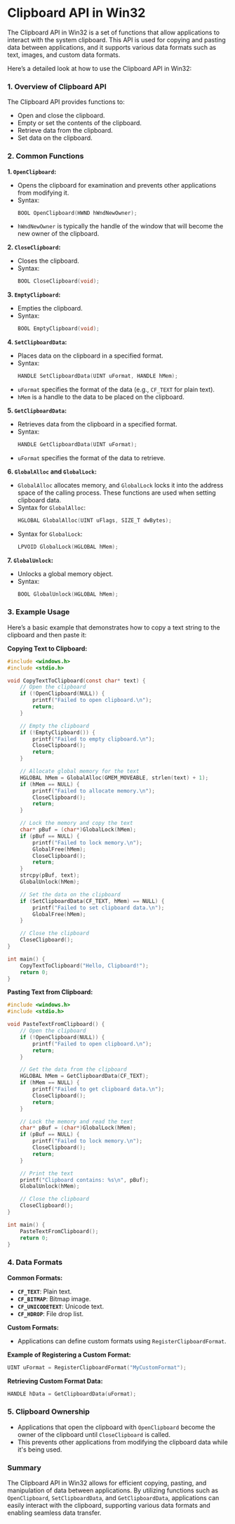 #  Clipboard API in Win32

The Clipboard API in Win32 is a set of functions that allow applications to interact with the system clipboard. This API is used for copying and pasting data between applications, and it supports various data formats such as text, images, and custom data formats.

Here’s a detailed look at how to use the Clipboard API in Win32:

### 1. **Overview of Clipboard API**

The Clipboard API provides functions to:
- Open and close the clipboard.
- Empty or set the contents of the clipboard.
- Retrieve data from the clipboard.
- Set data on the clipboard.

### 2. **Common Functions**

**1. `OpenClipboard`:**
   - Opens the clipboard for examination and prevents other applications from modifying it.
   - Syntax:
     ```c
     BOOL OpenClipboard(HWND hWndNewOwner);
     ```
   - `hWndNewOwner` is typically the handle of the window that will become the new owner of the clipboard.

**2. `CloseClipboard`:**
   - Closes the clipboard.
   - Syntax:
     ```c
     BOOL CloseClipboard(void);
     ```

**3. `EmptyClipboard`:**
   - Empties the clipboard.
   - Syntax:
     ```c
     BOOL EmptyClipboard(void);
     ```

**4. `SetClipboardData`:**
   - Places data on the clipboard in a specified format.
   - Syntax:
     ```c
     HANDLE SetClipboardData(UINT uFormat, HANDLE hMem);
     ```
   - `uFormat` specifies the format of the data (e.g., `CF_TEXT` for plain text).
   - `hMem` is a handle to the data to be placed on the clipboard.

**5. `GetClipboardData`:**
   - Retrieves data from the clipboard in a specified format.
   - Syntax:
     ```c
     HANDLE GetClipboardData(UINT uFormat);
     ```
   - `uFormat` specifies the format of the data to retrieve.

**6. `GlobalAlloc` and `GlobalLock`:**
   - `GlobalAlloc` allocates memory, and `GlobalLock` locks it into the address space of the calling process. These functions are used when setting clipboard data.
   - Syntax for `GlobalAlloc`:
     ```c
     HGLOBAL GlobalAlloc(UINT uFlags, SIZE_T dwBytes);
     ```
   - Syntax for `GlobalLock`:
     ```c
     LPVOID GlobalLock(HGLOBAL hMem);
     ```

**7. `GlobalUnlock`:**
   - Unlocks a global memory object.
   - Syntax:
     ```c
     BOOL GlobalUnlock(HGLOBAL hMem);
     ```

### 3. **Example Usage**

Here’s a basic example that demonstrates how to copy a text string to the clipboard and then paste it:

**Copying Text to Clipboard:**

```c
#include <windows.h>
#include <stdio.h>

void CopyTextToClipboard(const char* text) {
    // Open the clipboard
    if (!OpenClipboard(NULL)) {
        printf("Failed to open clipboard.\n");
        return;
    }

    // Empty the clipboard
    if (!EmptyClipboard()) {
        printf("Failed to empty clipboard.\n");
        CloseClipboard();
        return;
    }

    // Allocate global memory for the text
    HGLOBAL hMem = GlobalAlloc(GMEM_MOVEABLE, strlen(text) + 1);
    if (hMem == NULL) {
        printf("Failed to allocate memory.\n");
        CloseClipboard();
        return;
    }

    // Lock the memory and copy the text
    char* pBuf = (char*)GlobalLock(hMem);
    if (pBuf == NULL) {
        printf("Failed to lock memory.\n");
        GlobalFree(hMem);
        CloseClipboard();
        return;
    }
    strcpy(pBuf, text);
    GlobalUnlock(hMem);

    // Set the data on the clipboard
    if (SetClipboardData(CF_TEXT, hMem) == NULL) {
        printf("Failed to set clipboard data.\n");
        GlobalFree(hMem);
    }

    // Close the clipboard
    CloseClipboard();
}

int main() {
    CopyTextToClipboard("Hello, Clipboard!");
    return 0;
}
```

**Pasting Text from Clipboard:**

```c
#include <windows.h>
#include <stdio.h>

void PasteTextFromClipboard() {
    // Open the clipboard
    if (!OpenClipboard(NULL)) {
        printf("Failed to open clipboard.\n");
        return;
    }

    // Get the data from the clipboard
    HGLOBAL hMem = GetClipboardData(CF_TEXT);
    if (hMem == NULL) {
        printf("Failed to get clipboard data.\n");
        CloseClipboard();
        return;
    }

    // Lock the memory and read the text
    char* pBuf = (char*)GlobalLock(hMem);
    if (pBuf == NULL) {
        printf("Failed to lock memory.\n");
        CloseClipboard();
        return;
    }

    // Print the text
    printf("Clipboard contains: %s\n", pBuf);
    GlobalUnlock(hMem);

    // Close the clipboard
    CloseClipboard();
}

int main() {
    PasteTextFromClipboard();
    return 0;
}
```

### 4. **Data Formats**

**Common Formats:**
- **`CF_TEXT`**: Plain text.
- **`CF_BITMAP`**: Bitmap image.
- **`CF_UNICODETEXT`**: Unicode text.
- **`CF_HDROP`**: File drop list.

**Custom Formats:**
- Applications can define custom formats using `RegisterClipboardFormat`.

**Example of Registering a Custom Format:**
```c
UINT uFormat = RegisterClipboardFormat("MyCustomFormat");
```

**Retrieving Custom Format Data:**
```c
HANDLE hData = GetClipboardData(uFormat);
```

### 5. **Clipboard Ownership**

- Applications that open the clipboard with `OpenClipboard` become the owner of the clipboard until `CloseClipboard` is called.
- This prevents other applications from modifying the clipboard data while it's being used.

### Summary

The Clipboard API in Win32 allows for efficient copying, pasting, and manipulation of data between applications. By utilizing functions such as `OpenClipboard`, `SetClipboardData`, and `GetClipboardData`, applications can easily interact with the clipboard, supporting various data formats and enabling seamless data transfer.